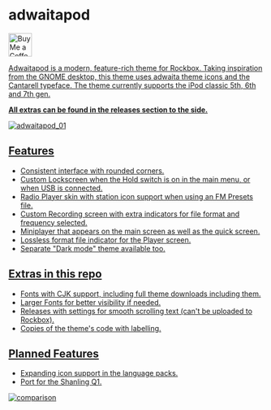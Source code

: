 # adwaitapod
<a href='https://ko-fi.com/dook_' target='_blank'><img height='35' style='border:0px;height:46px;' src='https://storage.ko-fi.com/cdn/brandasset/kofi_s_tag_white.png?' border='0' alt='Buy Me a Coffee at ko-fi.com' />

Adwaitapod is a modern, feature-rich theme for Rockbox. Taking inspiration from the GNOME desktop, this theme uses adwaita theme icons and the Cantarell typeface. The theme currently supports the iPod classic 5th, 6th  and 7th gen. 

 **All extras can be found in the releases section to the side.**

![adwaitapod_01](https://github.com/D0-0K/adwaitapod/blob/main/Screenshots/adwaitapod.gif?raw=true)

## Features

- Consistent interface with rounded corners.
- Custom Lockscreen when the Hold switch is on in the main menu, or when USB is connected.
- Radio Player skin with station icon support when using an FM Presets file.
- Custom Recording screen with extra indicators for file format and frequency selected.
- Miniplayer that appears on the main screen as well as the quick screen.
- Lossless format file indicator for the Player screen.
- Separate "Dark mode" theme available too.


## Extras in this repo

- Fonts with CJK support, including full theme downloads including them.
- Larger Fonts for better visibility if needed.
- Releases with settings for smooth scrolling text (can't be uploaded to Rockbox).
- Copies of the theme's code with labelling.

## Planned Features

- Expanding icon support in the language packs.
- Port for the Shanling Q1.

![comparison](https://github.com/D0-0K/adwaitapod/blob/main/Screenshots/comparison.png?raw=true)
